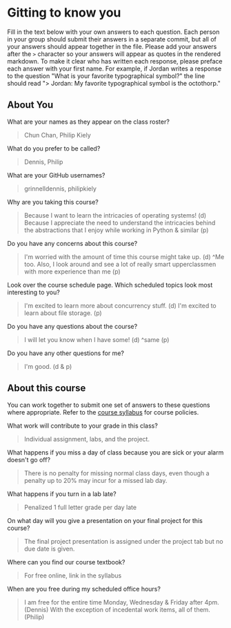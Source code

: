 # Gitting to know you
Fill in the text below with your own answers to each question. Each person in your group should submit their answers in a separate commit, but all of your answers should appear together in the file. Please add your answers after the `>` character so your answers will appear as quotes in the rendered markdown. To make it clear who has written each response, please preface each answer with your first name. For example, if Jordan writes a response to the question "What is your favorite typographical symbol?" the line should read "> Jordan: My favorite typographical symbol is the octothorp." 

## About You
What are your names as they appear on the class roster?
> Chun Chan, Philip Kiely

What do you prefer to be called?
> Dennis, Philip

What are your GitHub usernames?
> grinnelldennis, philipkiely

Why are you taking this course?
> Because I want to learn the intricacies of operating systems! (d)
> Because I appreciate the need to understand the intricacies behind the abstractions that I enjoy while working in Python & similar (p)

Do you have any concerns about this course?
> I'm worried with the amount of time this course might take up. (d)
> ^Me too. Also, I look around and see a lot of really smart upperclassmen with more experience than me (p)

Look over the course schedule page. Which scheduled topics look most interesting to you?
> I'm excited to learn more about concurrency stuff.  (d)
> I'm excited to learn about file storage. (p)

Do you have any questions about the course?
> I will let you know when I have some! (d)
> ^same (p)

Do you have any other questions for me?
> I'm good. (d & p)

## About this course
You can work together to submit one set of answers to these questions where appropriate. Refer to the [course syllabus](http://www.cs.grinnell.edu/~curtsinger/teaching/2018S/CSC213/syllabus/) for course policies.

What work will contribute to your grade in this class?
> Individual assignment, labs, and the project. 

What happens if you miss a day of class because you are sick or your alarm doesn't go off?
> There is no penalty for missing normal class days, even though a penalty up to 20% may incur for a missed lab day. 

What happens if you turn in a lab late?
> Penalized 1 full letter grade per day late

On what day will you give a presentation on your final project for this course?
> The final project presentation is assigned under the project tab but no due date is given.
  
Where can you find our course textbook?
> For free online, link in the syllabus
  
When are you free during my scheduled office hours?
> I am free for the entire time Monday, Wednesday & Friday after 4pm. (Dennis)
> With the exception of incedental work items, all of them. (Philip)
